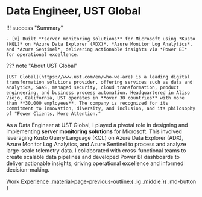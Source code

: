 # Data Engineer, UST Global

!!! success "Summary"

    - [x] Built **server monitoring solutions** for Microsoft using *Kusto (KQL)* on *Azure Data Explorer (ADX)*, *Azure Monitor Log Analytics*, and *Azure Sentinel*, delivering actionable insights via *Power BI* for operational excellence.

??? note "About UST Global"

    [UST Global](https://www.ust.com/en/who-we-are) is a leading digital transformation solutions provider, offering services such as data and analytics, SaaS, managed security, cloud transformation, product engineering, and business process automation. Headquartered in Aliso Viejo, California, UST operates in **over 30 countries** with more than **30,000 employees**. The company is recognized for its commitment to innovation, diversity, and inclusion, and its philosophy of "Fewer Clients, More Attention."

As a Data Engineer at UST Global, I played a pivotal role in designing and implementing **server monitoring solutions** for Microsoft. This involved leveraging Kusto Query Language (KQL) on Azure Data Explorer (ADX), Azure Monitor Log Analytics, and Azure Sentinel to process and analyze large-scale telemetry data. I collaborated with cross-functional teams to create scalable data pipelines and developed Power BI dashboards to deliver actionable insights, driving operational excellence and informed decision-making.

[Work Experience :material-page-previous-outline:{ .lg .middle }](../index.md){ .md-button }